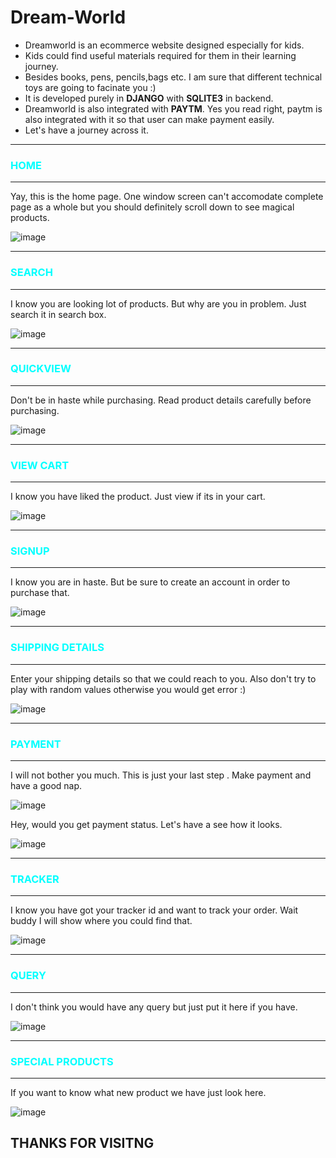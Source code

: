 # Dream-World

- Dreamworld is an ecommerce website designed especially for kids.
- Kids could find useful materials required for them in their learning journey.
- Besides books, pens, pencils,bags etc. I am sure that different technical toys are going to facinate you :) 
- It is developed purely in **DJANGO** with **SQLITE3** in backend.
- Dreamworld is also integrated with **PAYTM**. Yes you read right, paytm is also integrated with it so that user can make payment easily.
- Let's have a journey across it.
***
### <font color='cyan'>HOME</font>
***
Yay, this is the home page. One window screen can't accomodate complete page as a whole but you should definitely scroll down to see magical products.

![image](https://user-images.githubusercontent.com/85209817/146186043-889af621-9dee-41d9-85cc-a317556e6b41.png)

***
### <font color='cyan'>SEARCH</font>
***
I know you are looking lot of products. But why are you in problem. Just search it in search box.

![image](https://user-images.githubusercontent.com/85209817/146189962-411b54b3-ade0-47cb-b4dc-7f06718af45a.png)


***
### <font color='cyan'>QUICKVIEW</font>
***
Don't be in haste while purchasing. Read product details carefully before purchasing.

![image](https://user-images.githubusercontent.com/85209817/146186661-2dd0b5b4-a36e-4835-b7c1-dc49969ffe6f.png)

***
### <font color='cyan'>VIEW CART</font>
***
I know you have liked the product. Just view if its in your cart.

![image](https://user-images.githubusercontent.com/85209817/146187200-f0a394e4-f73e-4a68-933d-2c530ace31d3.png)

***
### <font color='cyan'>SIGNUP</font>
***
I know you are in haste. But be sure to create an account in order to purchase that.

![image](https://user-images.githubusercontent.com/85209817/146188063-a6c21348-6314-4c93-aeb3-1ae131c7ea00.png)

***
### <font color='cyan'>SHIPPING DETAILS</font>
***
Enter your shipping details so that we could reach to you. Also don't try to play with random values otherwise you would get error :)

![image](https://user-images.githubusercontent.com/85209817/146188489-965c4bb9-8d09-460a-9dae-987d1d204f0a.png)

***
### <font color='cyan'>PAYMENT</font>
***
I will not bother you much. This is just your last step . Make payment and have a good nap. 

![image](https://user-images.githubusercontent.com/85209817/146189064-c41b4970-37b6-4916-859c-7951533b837d.png)

Hey, would you get payment status. Let's have a see how it looks.

![image](https://user-images.githubusercontent.com/85209817/146189214-e0267d21-327e-410c-aad2-2eb28b676fec.png)

***
### <font color='cyan'>TRACKER</font>
***
I know you have got your tracker id and want to track your order. Wait buddy I will show where you could find that. 

![image](https://user-images.githubusercontent.com/85209817/146189576-5c0ee9af-0f04-44c0-aca2-2eef3181912a.png)

***
### <font color='cyan'>QUERY</font>
***
I don't think you would have any query but just put it here if you have.

![image](https://user-images.githubusercontent.com/85209817/146190220-373adba4-59aa-44aa-af88-e3bd9c7bff33.png)

***
### <font color='cyan'>SPECIAL PRODUCTS</font>
***
If you want to know what new product we have just look here.

![image](https://user-images.githubusercontent.com/85209817/146190457-678215ea-668a-4b9e-8eb8-f67c698b89f2.png)

## THANKS FOR VISITNG


